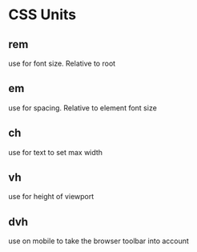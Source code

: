 # CSS Units

## rem
use for font size. Relative to root

## em
use for spacing. Relative to element font size

## ch
use for text to set max width 

## vh 
use for height of viewport 

## dvh
use on mobile to take the browser toolbar into account 
